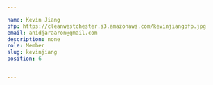 ```yaml
---

name: Kevin Jiang
pfp: https://cleanwestchester.s3.amazonaws.com/kevinjiangpfp.jpg
email: anidjaraaron@gmail.com
description: none
role: Member
slug: kevinjiang
position: 6


---
```

